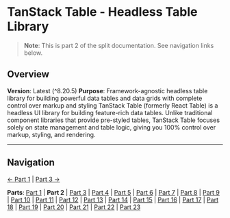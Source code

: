 # TanStack Table - Headless Table Library

> **Note**: This is part 2 of the split documentation. See navigation links below.

## Overview

**Version**: Latest (^8.20.5)
**Purpose**: Framework-agnostic headless table library for building powerful data tables and data grids with complete control over markup and styling
TanStack Table (formerly React Table) is a headless UI library for building feature-rich data tables. Unlike traditional component libraries that provide pre-styled tables, TanStack Table focuses solely on state management and table logic, giving you 100% control over markup, styling, and rendering.

---

## Navigation

[← Part 1](./01-start.md) | [Part 3 →](./03-why-tanstack-table-for-omnera.md)

**Parts**: [Part 1](./01-start.md) | **Part 2** | [Part 3](./03-why-tanstack-table-for-omnera.md) | [Part 4](./04-core-concepts.md) | [Part 5](./05-installation.md) | [Part 6](./06-basic-table-setup.md) | [Part 7](./07-column-definitions.md) | [Part 8](./08-sorting.md) | [Part 9](./09-filtering.md) | [Part 10](./10-pagination.md) | [Part 11](./11-row-selection.md) | [Part 12](./12-column-visibility.md) | [Part 13](./13-integration-with-tanstack-query.md) | [Part 14](./14-integration-with-effectts.md) | [Part 15](./15-styling-with-tailwind-css.md) | [Part 16](./16-reusable-data-table-component-shadcnui-pattern.md) | [Part 17](./17-performance-optimization.md) | [Part 18](./18-testing.md) | [Part 19](./19-best-practices.md) | [Part 20](./20-common-pitfalls.md) | [Part 21](./21-when-to-use-tanstack-table.md) | [Part 22](./22-full-stack-integration-with-layered-architecture.md) | [Part 23](./23-references.md)
